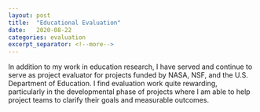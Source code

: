 ```yaml
---
layout: post
title:  "Educational Evaluation"
date:   2020-08-22
categories: evaluation
excerpt_separator: <!--more-->
---
```

In addition to my work in education research, I have served and continue to serve as project evaluator for projects funded by NASA, NSF, and the U.S. Department of Education. <!--more--> I find evaluation work quite rewarding, particularly in the developmental phase of projects where I am able to help project teams to clarify their goals and measurable outcomes.

